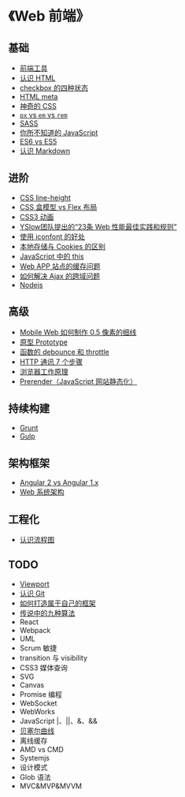 # 《Web 前端》
## 基础
* [前端工具](share/front-tools.md)
* [认识 HTML](share/html.md)
* [checkbox 的四种状态](share/checkbox-state.md)
* [HTML meta](share/html-meta.md)
* [神奇的 CSS](share/amazing-css.md)
* [`px` vs `em` vs `rem`](share/px-em-rem.md)
* [SASS](share/sass.md)
* [你所不知道的 JavaScript](share/javascript.md)
* [ES6 vs ES5](share/es6vs5.md)
* [认识 Markdown](share/markdown.md)

## 进阶
* [CSS line-height](share/css-line-height.md)
* [CSS 盒模型 vs Flex 布局](share/cssboxmodel-vs-flexbox.md)
* [CSS3 动画](share/css3-animation.md)
* [YSlow团队提出的“23条 Web 性能最佳实践和规则”](share/yslow.md)
* [使用 iconfont 的好处](share/icon-font.md)
* [本地存储与 Cookies 的区别](share/storage-vs-cookies.md)
* [JavaScript 中的 this](share/javascript-this.md)
* [Web APP 站点的缓存问题](share/web-cache.md)
* [如何解决 Ajax 的跨域问题](share/cross-domain.md)
* [Nodejs](share/nodejs.md)

## 高级
* [Mobile Web 如何制作 0.5 像素的细线](share/css-half-border.md)
* [原型 Prototype](share/js-prototype.md)
* [函数的 debounce 和 throttle](share/debounce-throttle.md)
* [HTTP 通讯 7 个步骤](share/http.md)
* [浏览器工作原理](share/browser-work.md)
* [Prerender（JavaScript 网站静态化）](share/prerender-server.md)

## 持续构建
* [Grunt](share/grunt.md)
* [Gulp](share/gulp.md)

## 架构框架
* [Angular 2 vs Angular 1.x](share/angular2vs1.md)
* [Web 系统架构](share/web-architecture.md)

## 工程化
* [认识流程图](share/flow-chart.md)

## TODO
* [Viewport](share/html-meta-viewport.md)
* [认识 Git](share/git.md)
* [如何打造属于自己的框架](share/framework.md)
* [传说中的九种算法](share/algorithm.md)
* React
* Webpack
* UML
* Scrum 敏捷
* transition 与 visibility
* CSS3 媒体查询
* SVG
* Canvas
* Promise 编程
* WebSocket
* WebWorks
* JavaScript |、||、&、&&
* [贝塞尔曲线](share/bezier.md)
* 离线缓存
* AMD vs CMD
* Systemjs
* 设计模式
* Glob 语法
* MVC&MVP&MVVM

